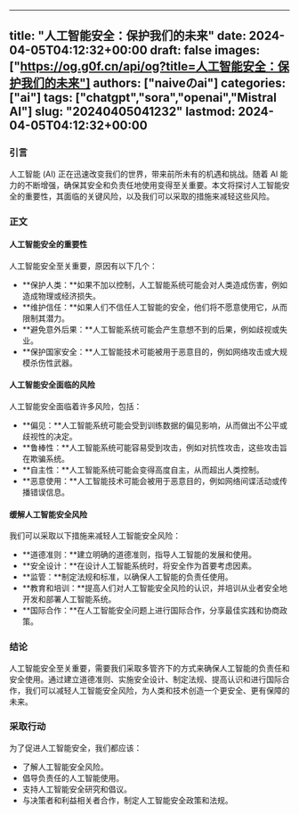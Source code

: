 
---
title: "人工智能安全：保护我们的未来"
date: 2024-04-05T04:12:32+00:00
draft: false
images: ["https://og.g0f.cn/api/og?title=人工智能安全：保护我们的未来"]
authors: ["naiveのai"]
categories: ["ai"]
tags: ["chatgpt","sora","openai","Mistral AI"]
slug: "20240405041232"
lastmod: 2024-04-05T04:12:32+00:00
---
### 引言

人工智能 (AI) 正在迅速改变我们的世界，带来前所未有的机遇和挑战。随着 AI 能力的不断增强，确保其安全和负责任地使用变得至关重要。本文将探讨人工智能安全的重要性，其面临的关键风险，以及我们可以采取的措施来减轻这些风险。

### 正文

#### 人工智能安全的重要性

人工智能安全至关重要，原因有以下几个：

- **保护人类：**如果不加以控制，人工智能系统可能会对人类造成伤害，例如造成物理或经济损失。
- **维护信任：**如果人们不信任人工智能的安全，他们将不愿意使用它，从而限制其潜力。
- **避免意外后果：**人工智能系统可能会产生意想不到的后果，例如歧视或失业。
- **保护国家安全：**人工智能技术可能被用于恶意目的，例如网络攻击或大规模杀伤性武器。

#### 人工智能安全面临的风险

人工智能安全面临着许多风险，包括：

- **偏见：**人工智能系统可能会受到训练数据的偏见影响，从而做出不公平或歧视性的决定。
- **鲁棒性：**人工智能系统可能容易受到攻击，例如对抗性攻击，这些攻击旨在欺骗系统。
- **自主性：**人工智能系统可能会变得高度自主，从而超出人类控制。
- **恶意使用：**人工智能技术可能会被用于恶意目的，例如网络间谍活动或传播错误信息。

#### 缓解人工智能安全风险

我们可以采取以下措施来减轻人工智能安全风险：

- **道德准则：**建立明确的道德准则，指导人工智能的发展和使用。
- **安全设计：**在设计人工智能系统时，将安全作为首要考虑因素。
- **监管：**制定法规和标准，以确保人工智能的负责任使用。
- **教育和培训：**提高人们对人工智能安全风险的认识，并培训从业者安全地开发和部署人工智能系统。
- **国际合作：**在人工智能安全问题上进行国际合作，分享最佳实践和协商政策。

### 结论

人工智能安全至关重要，需要我们采取多管齐下的方式来确保人工智能的负责任和安全使用。通过建立道德准则、实施安全设计、制定法规、提高认识和进行国际合作，我们可以减轻人工智能安全风险，为人类和技术创造一个更安全、更有保障的未来。

### 采取行动

为了促进人工智能安全，我们都应该：

- 了解人工智能安全风险。
- 倡导负责任的人工智能使用。
- 支持人工智能安全研究和倡议。
- 与决策者和利益相关者合作，制定人工智能安全政策和法规。
